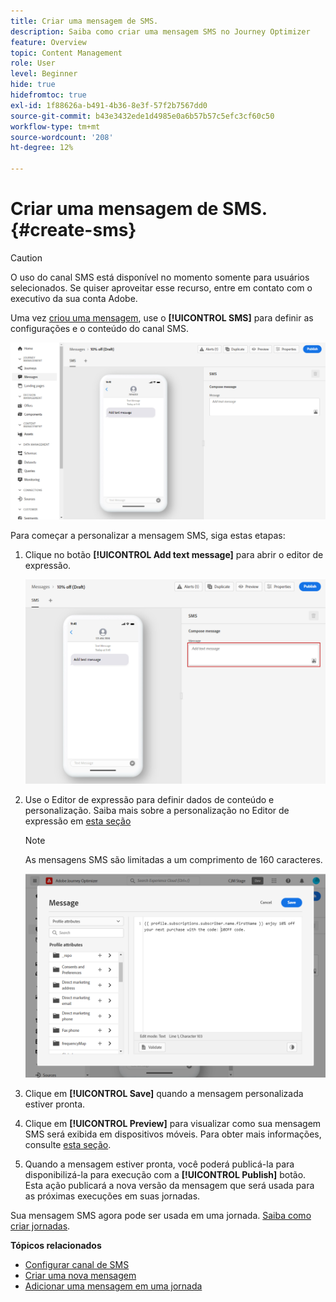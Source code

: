 ```yaml
---
title: Criar uma mensagem de SMS.
description: Saiba como criar uma mensagem SMS no Journey Optimizer
feature: Overview
topic: Content Management
role: User
level: Beginner
hide: true
hidefromtoc: true
exl-id: 1f88626a-b491-4b36-8e3f-57f2b7567dd0
source-git-commit: b43e3432ede1d4985e0a6b57b57c5efc3cf60c50
workflow-type: tm+mt
source-wordcount: '208'
ht-degree: 12%

---
```


# Criar uma mensagem de SMS. {#create-sms}

>[!CAUTION]
>
> O uso do canal SMS está disponível no momento somente para usuários selecionados. Se quiser aproveitar esse recurso, entre em contato com o executivo da sua conta Adobe.

Uma vez [criou uma mensagem](create-message.md), use o **[!UICONTROL SMS]** para definir as configurações e o conteúdo do canal SMS.

![](assets/sms_1.png)

Para começar a personalizar a mensagem SMS, siga estas etapas:

1. Clique no botão **[!UICONTROL Add text message]** para abrir o editor de expressão.

   ![](assets/sms_3.png)

1. Use o Editor de expressão para definir dados de conteúdo e personalização. Saiba mais sobre a personalização no Editor de expressão em [esta seção](../personalization/personalize.md)

   >[!NOTE]
   >
   > As mensagens SMS são limitadas a um comprimento de 160 caracteres.

   ![](assets/sms_2.png)

1. Clique em **[!UICONTROL Save]** quando a mensagem personalizada estiver pronta.

1. Clique em **[!UICONTROL Preview]** para visualizar como sua mensagem SMS será exibida em dispositivos móveis. Para obter mais informações, consulte [esta seção](preview.md).

1. Quando a mensagem estiver pronta, você poderá publicá-la para disponibilizá-la para execução com a **[!UICONTROL Publish]** botão. Esta ação publicará a nova versão da mensagem que será usada para as próximas execuções em suas jornadas.

Sua mensagem SMS agora pode ser usada em uma jornada. [Saiba como criar jornadas](../building-journeys/journey-gs.md).

**Tópicos relacionados**

* [Configurar canal de SMS](../configuration/sms-configuration.md)
* [Criar uma nova mensagem](create-message.md)
* [Adicionar uma mensagem em uma jornada](../building-journeys/journeys-message.md)
